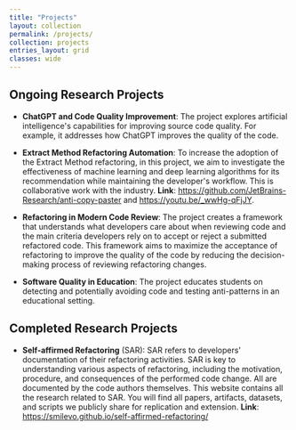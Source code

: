 ```yaml
---
title: "Projects"
layout: collection
permalink: /projects/
collection: projects
entries_layout: grid
classes: wide
---
```


## Ongoing Research Projects

- **ChatGPT and Code Quality Improvement**: The project explores artificial intelligence's capabilities for improving source code quality. For example, it addresses how 
ChatGPT improves the quality of the code. 

- **Extract Method Refactoring Automation**:  To increase the adoption of the Extract Method refactoring, in this
project, we aim to investigate the effectiveness of machine learning and deep
learning algorithms for its recommendation while maintaining the developer's workflow. This is collaborative work with the industry. **Link**: <a> https://github.com/JetBrains-Research/anti-copy-paster</a> and <a> https://youtu.be/_wwHg-qFjJY</a>.


- **Refactoring in Modern Code Review**: The project creates a framework that understands what developers care about when reviewing code and the main criteria developers rely on to accept or reject a submitted refactored code. This framework aims to maximize the acceptance of refactoring to improve the quality of the code by reducing the decision-making process of reviewing refactoring changes.

- **Software Quality in Education**: The project educates students on detecting and potentially avoiding code and testing anti-patterns in an educational setting.

## Completed Research Projects

- **Self-affirmed Refactoring** (SAR): SAR refers to developers' documentation of their refactoring activities. SAR is key to understanding various aspects of refactoring, including the motivation, procedure, and consequences of the performed code change. All are documented by the code authors themselves. This website contains all the research related to SAR. You will find all papers, artifacts, datasets, and scripts we publicly share for replication and extension. **Link**: <a> https://smilevo.github.io/self-affirmed-refactoring/</a>
